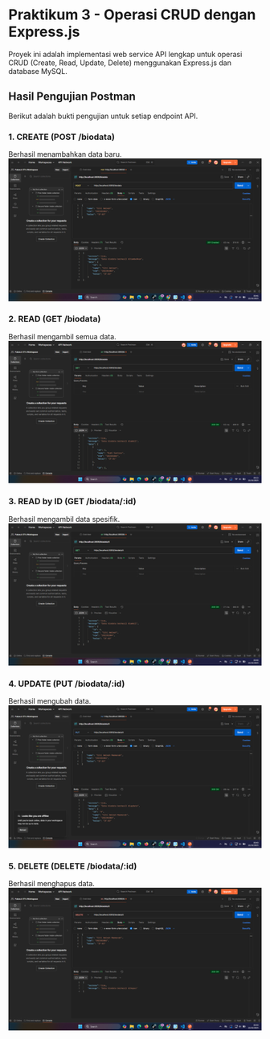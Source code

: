 # Praktikum 3 - Operasi CRUD dengan Express.js

Proyek ini adalah implementasi web service API lengkap untuk operasi CRUD (Create, Read, Update, Delete) menggunakan Express.js dan database MySQL.

## Hasil Pengujian Postman

Berikut adalah bukti pengujian untuk setiap endpoint API.

### 1. CREATE (POST /biodata)
Berhasil menambahkan data baru.
![Create](ss/create.png)

### 2. READ (GET /biodata)
Berhasil mengambil semua data.
![Read All](ss/readbyall.png)

### 3. READ by ID (GET /biodata/:id)
Berhasil mengambil data spesifik.
![Read by ID](ss/readbyid.png)

### 4. UPDATE (PUT /biodata/:id)
Berhasil mengubah data.
![Update](ss/update.png)

### 5. DELETE (DELETE /biodata/:id)
Berhasil menghapus data.
![Delete](ss/delete.png)